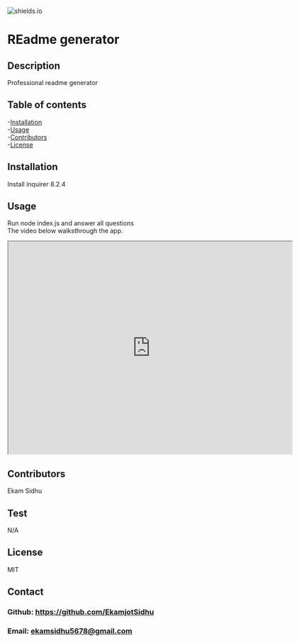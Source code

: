 
![shields.io](https://img.shields.io/badge/License-MIT-green)
# REadme generator

## Description
Professional readme generator

## Table of contents
-[Installation](#installation)<br/>
-[Usage](#usage)<br/>
-[Contributors](#contribution)<br/>
-[License](#license)<br/>

## Installation
Install inquirer 8.2.4

## Usage
Run node index.js and answer all questions<br/>
The video below walksthrough the app.</br>
<iframe src="https://drive.google.com/file/d/1pABxyGd7cdUK-1_dtKRqNB7_ZUUR5gAC/preview" width="640" height="480"></iframe>

## Contributors
Ekam Sidhu

## Test
N/A

## License
MIT

## Contact
### Github: https://github.com/EkamjotSidhu
### Email: ekamsidhu5678@gmail.com
